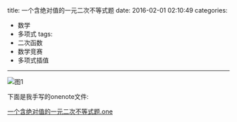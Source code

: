 ﻿title: 一个含绝对值的一元二次不等式题
date: 2016-02-01 02:10:49
categories:
- 数学
- 多项式
tags:
- 二次函数
- 数学竞赛
- 多项式插值

---
![图1](/img/一个含绝对值的一元二次不等式题-1.png)


下面是我手写的onenote文件:

[一个含绝对值的一元二次不等式题.one](/img/一个含绝对值的一元二次不等式题.one)